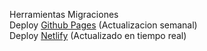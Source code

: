 Herramientas Migraciones <br>
Deploy [Github Pages](https://axelemanuel23.github.io) (Actualizacion semanal) <br>
Deploy [Netlify](https://roaring-frangollo-edcc9c.netlify.app/) (Actualizado en tiempo real)
